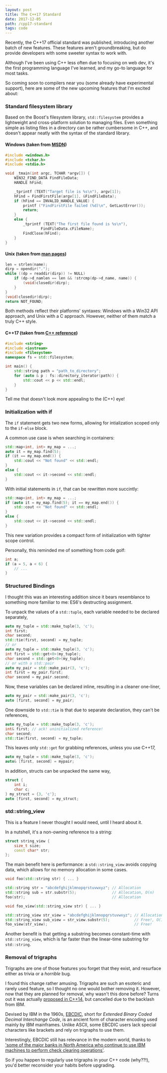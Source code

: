 ```yaml
---
layout: post
title: The C++17 Standard
date: 2017-12-05
path: /cpp17-standard
tags: code
---
```


Recently, the C++17 official standard was published, introducing another batch of new features. These features aren't groundbreaking, but do provide developers with some sweeter syntax to work with.

Although I've been using C++ less often due to focusing on web dev, it's the first programming language I've learned, and my go-to language for most tasks.

So coming soon to compilers near you (some already have experimental support), here are some of the new upcoming features that I'm excited about:

### Standard filesystem library

Based on the Boost's filesystem library, `std::filesystem` provides a lightweight and cross-platform solution to managing files. Even something simple as listing files in a directory can be rather cumbersome in C++, and doesn't appear neatly with the syntax of the standard library.

#### Windows (taken from [MSDN](<https://msdn.microsoft.com/en-us/library/aa365200(v=vs.85).aspx>))

```c++
#include <windows.h>
#include <tchar.h>
#include <stdio.h>

void _tmain(int argc, TCHAR *argv[]) {
    WIN32_FIND_DATA FindFileData;
    HANDLE hFind;

    _tprintf (TEXT("Target file is %s\n"), argv[1]);
    hFind = FindFirstFile(argv[1], &FindFileData);
    if (hFind == INVALID_HANDLE_VALUE) {
        printf ("FindFirstFile failed (%d)\n", GetLastError());
        return;
    }
    else {
        _tprintf (TEXT("The first file found is %s\n"),
                FindFileData.cFileName);
        FindClose(hFind);
    }
}
```

#### Unix (taken from [man pages](https://www.manpagez.com/man/3/opendir/))

```c++
len = strlen(name);
dirp = opendir(".");
while ((dp = readdir(dirp)) != NULL)
    if (dp->d_namlen == len && !strcmp(dp->d_name, name)) {
        (void)closedir(dirp);
    }
}
(void)closedir(dirp);
return NOT_FOUND;
```

Both methods reflect their platforms' syntaxes: Windows with a Win32 API approach, and Unix with a C approach. However, neither of them match a truly C++ style.

#### C++17 (taken from [C++ reference](http://en.cppreference.com/w/cpp/filesystem/directory_iterator))

```c++
#include <string>
#include <iostream>
#include <filesystem>
namespace fs = std::filesystem;

int main() {
    std::string path = "path_to_directory";
    for (auto & p : fs::directory_iterator(path)) {
        std::cout << p << std::endl;
    }
}
```

Tell me that doesn't look more appealing to the (C++) eye!

### Initialization with if

The `if` statement gets two new forms, allowing for intialization scoped only to the `if-else` block.

A common use case is when searching in containers:

```c++
std::map<int, int> my_map = ...;
auto it = my_map.find(5);
if (it == my_map.end()) {
    std::cout << "Not found" << std::endl;
}
else {
    std::cout << it->second << std::endl;
}
```

With initial statements in `if`, that can be rewritten more succintly:

```c++
std::map<int, int> my_map = ...;
if (auto it = my_map.find(5); it == my_map.end()) {
    std::cout << "Not found" << std::endl;
}
else {
    std::cout << it->second << std::endl;
}
```

This new variation provides a compact form of initialization with tighter scope control.

Personally, this reminded me of something from code golf:

```c++
int a;
if (a = 5, a < 6) {
    // ...
}
```

### Structured Bindings

I thought this was an interesting addition since it bears resemblance to something more familiar to me: ES6's destructing assignment.

To unpack the values of a `std::tuple`, each variable needed to be declared separately,

```c++
auto my_tuple = std::make_tuple(3, 'c');
int first;
char second;
std::tie(first, second) = my_tuple;
// or
auto my_tuple = std::make_tuple(3, 'c');
int first = std::get<0>(my_tuple);
char second = std::get<0>(my_tuple);
// or with a std::pair
auto my_pair = std::make_pair(3, 'c');
int first = my_pair.first;
char second = my_pair.second;
```

Now, these variables can be declared inline, resulting in a cleaner one-liner,

```c++
auto my_pair = std::make_pair(3, 'c');
auto [first, second] = my_pair;
```

One downside to `std::tie` is that due to separate declaration, they can't be references,

```c++
auto my_tuple = std::make_tuple(3, 'c');
int& first; // ack! uninitialized reference!
char second;
std::tie(first, second) = my_tuple;
```

This leaves only `std::get` for grabbing references, unless you use C++17,

```c++
auto my_tuple = std::make_tuple(3, 'c');
auto& [first, second] = mypair;
```

In addition, structs can be unpacked the same way,

```c++
struct {
    int i;
    char c;
} my_struct = {3, 'c'};
auto [first, second] = my_struct;
```

### std::string_view

This is a feature I never thought I would need, until I heard about it.

In a nutshell, it's a non-owning reference to a string:

```c++
struct string_view {
    size_t size;
    const char* str;
};
```

The main benefit here is performance: a `std::string_view` avoids copying data, which allows for no memory allocation in some cases.

```c++
void foo(std::string str) { ... }

std::string str = "abcdefghijklmnopqrstuvwxyz"; // Allocation
std::string sub = str.substr(5);                // Allocation, O(n)
foo(str);                                       // Allocation

void foo_view(std::string_view str) { ... }

std::string_view str_view = "abcdefghijklmnopqrstuvwxyz"; // Allocation
std::string_view sub_view = str_view.substr(5);           // Free!, O(1)
foo_view(str_view);                                       // Free!
```

Another benefit is that getting a substring becomes constant-time with `std::string_view`, which is far faster than the linear-time substring for `std::string`.

### Removal of trigraphs

Trigraphs are one of those features you forget that they exist, and resurface either as trivia or a _horrible_ bug.

I found this change rather amusing. Trigraphs are such an esoteric and rarely used feature, so I thought no one would bother removing it. However, now that they are planned for removal, why wasn't this done before? Turns out it was actually [proposed in C++14](http://www.open-std.org/jtc1/sc22/wg21/docs/papers/2009/n2837.pdf), but cancelled due to the backlash from IBM.

Devised by IBM in the 1960s, [EBCDIC](https://en.wikipedia.org/wiki/EBCDIC), short for _Extended Binary Coded Decimal Interchange Code_, is an ancient form of character encoding used mainly by IBM mainframes. Unlike ASCII, some EBCDIC users lack special characters like brackets and rely on trigraphs to use them.

Interestingly, EBCDIC still has relevance in the modern world, thanks to ['some of the major banks in North America who continue to use IBM machines to perform check clearing operations'](http://www.open-std.org/jtc1/sc22/wg21/docs/papers/2014/n4210.pdf).

So if you happen to regularly use trigraphs in your C++ code (why??!), you'd better reconsider your habits before upgrading.
